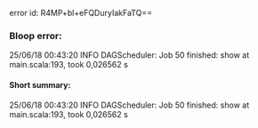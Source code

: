 error id: R4MP+bl+eFQDuryIakFaTQ==
### Bloop error:

25/06/18 00:43:20 INFO DAGScheduler: Job 50 finished: show at main.scala:193, took 0,026562 s
#### Short summary: 

25/06/18 00:43:20 INFO DAGScheduler: Job 50 finished: show at main.scala:193, took 0,026562 s